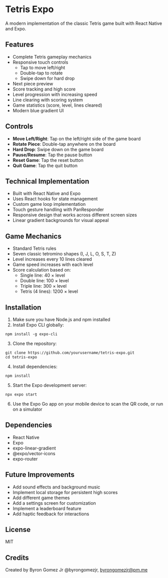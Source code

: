 # Tetris Expo

A modern implementation of the classic Tetris game built with React Native and Expo.

## Features

- Complete Tetris gameplay mechanics
- Responsive touch controls
  - Tap to move left/right
  - Double-tap to rotate
  - Swipe down for hard drop
- Next piece preview
- Score tracking and high score
- Level progression with increasing speed
- Line clearing with scoring system
- Game statistics (score, level, lines cleared)
- Modern blue gradient UI

## Controls

- **Move Left/Right**: Tap on the left/right side of the game board
- **Rotate Piece**: Double-tap anywhere on the board
- **Hard Drop**: Swipe down on the game board
- **Pause/Resume**: Tap the pause button
- **Reset Game**: Tap the reset button
- **Quit Game**: Tap the quit button

## Technical Implementation

- Built with React Native and Expo
- Uses React hooks for state management
- Custom game loop implementation
- Touch gesture handling with PanResponder
- Responsive design that works across different screen sizes
- Linear gradient backgrounds for visual appeal

## Game Mechanics

- Standard Tetris rules
- Seven classic tetromino shapes (I, J, L, O, S, T, Z)
- Level increases every 10 lines cleared
- Game speed increases with each level
- Score calculation based on:
  - Single line: 40 × level
  - Double line: 100 × level
  - Triple line: 300 × level
  - Tetris (4 lines): 1200 × level

## Installation

1. Make sure you have Node.js and npm installed
2. Install Expo CLI globally:
```
npm install -g expo-cli
```
3. Clone the repository:
```
git clone https://github.com/yourusername/tetris-expo.git
cd tetris-expo
```
4. Install dependencies:
```
npm install
```
5. Start the Expo development server:
```
npx expo start
```
6. Use the Expo Go app on your mobile device to scan the QR code, or run on a simulator

## Dependencies

- React Native
- Expo
- expo-linear-gradient
- @expo/vector-icons
- expo-router

## Future Improvements

- Add sound effects and background music
- Implement local storage for persistent high scores
- Add different game themes
- Add a settings screen for customization
- Implement a leaderboard feature
- Add haptic feedback for interactions

## License

MIT

## Credits

Created by Byron Gomez Jr @byrongomezjr, byrongomezjr@pm.me
